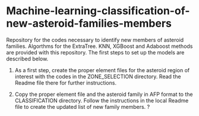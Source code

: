 # Machine-learning-classification-of-new-asteroid-families-members
Repository for the codes necessary to identify new members of asteroid families.
Algorthms for the ExtraTree. KNN, XGBoost and Adaboost methods are provided with this
repository.  The first steps to set up the models are described below.

1) As a first step, create the proper element files for the asteroid region
of interest with the codes in the ZONE_SELECTION directory.  Read the Readme
file there for further instructions.

2) Copy the proper element file and the asteroid family in AFP format to
the CLASSIFICATION directory.  Follow the instructions in the local Readme
file to create the updated list of new family members.
?

